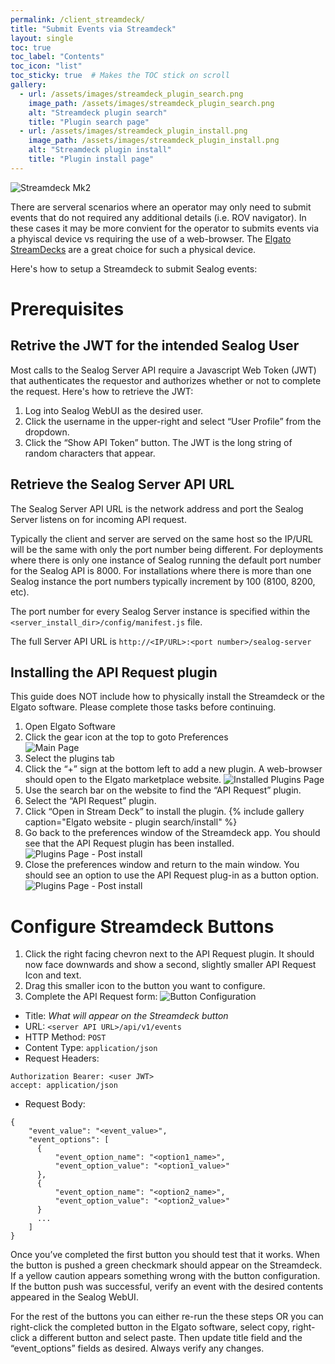 ```yaml
---
permalink: /client_streamdeck/
title: "Submit Events via Streamdeck"
layout: single
toc: true
toc_label: "Contents"
toc_icon: "list"
toc_sticky: true  # Makes the TOC stick on scroll
gallery:
  - url: /assets/images/streamdeck_plugin_search.png
    image_path: /assets/images/streamdeck_plugin_search.png
    alt: "Streamdeck plugin search"
    title: "Plugin search page"
  - url: /assets/images/streamdeck_plugin_install.png
    image_path: /assets/images/streamdeck_plugin_install.png
    alt: "Streamdeck plugin install"
    title: "Plugin install page"
---
```


![Streamdeck Mk2](../assets/images/streamdeck_hardware.png)

There are serveral scenarios where an operator may only need to submit events that do not required any additional details (i.e. ROV navigator). In these cases it may be more convient for the operator to submits events via a phyiscal device vs requiring the use of a web-browser. The [Elgato StreamDecks](https://www.elgato.com/us/en/p/stream-deck-mk2-black) are a great choice for such a physical device.

Here's how to setup a Streamdeck to submit Sealog events:

# Prerequisites

## Retrive the JWT for the intended Sealog User
Most calls to the Sealog Server API require a Javascript Web Token (JWT) that authenticates the requestor and authorizes whether or not to complete the request. Here's how to retrieve the JWT:
 1. Log into Sealog WebUI as the desired user.
 2. Click the username in the upper-right and select “User Profile” from the dropdown.
 3. Click the “Show API Token” button.  The JWT is the long string of random characters that appear.


## Retrieve the Sealog Server API URL
The Sealog Server API URL is the network address and port the Sealog Server listens on for incoming API request.

Typically the client and server are served on the same host so the IP/URL will be the same with only the port number being different. For deployments where there is only one instance of Sealog running the default port number for the Sealog API is 8000.  For installations where there is more than one Sealog instance the port numbers typically increment by 100 (8100, 8200, etc).

The port number for every Sealog Server instance is specified within the `<server_install_dir>/config/manifest.js` file.

The full Server API URL is `http://<IP/URL>:<port number>/sealog-server`

## Installing the API Request plugin
This guide does NOT include how to physically install the Streamdeck or the Elgato software.  Please complete those tasks before continuing.

 1. Open Elgato Software
 2. Click the gear icon at the top to goto Preferences     
 ![Main Page](../assets/images/streamdeck_main.png)
 3. Select the plugins tab
 4. Click the “+” sign at the bottom left to add a new plugin. A web-browser should open to the Elgato marketplace website.
 ![Installed Plugins Page](../assets/images/streamdeck_plugins.png)
 5. Use the search bar on the website to find the “API Request” plugin.
 6. Select the “API Request” plugin.
 7. Click “Open in Stream Deck” to install the plugin.
 {% include gallery caption="Elgato website - plugin search/install" %}
 8. Go back to the preferences window of the Streamdeck app. You should see that the API Request plugin has been installed.
 ![Plugins Page - Post install](../assets/images/streamdeck_plugins_post_install.png)
 9. Close the preferences window and return to the main window. You should see an option to use the API Request plug-in as a button option.
 ![Plugins Page - Post install](../assets/images/streamdeck_plugins_post_install.png)

# Configure Streamdeck Buttons
 1. Click the right facing chevron next to the API Request plugin.  It should now face downwards and show a second, slightly smaller API Request Icon and text.
 2. Drag this smaller icon to the button you want to configure.
 3. Complete the API Request form:
 ![Button Configuration](../assets/images/streamdeck_add_button.png)

- Title: *What will appear on the Streamdeck button*
- URL: `<server API URL>/api/v1/events`
- HTTP Method: `POST`
- Content Type: `application/json`
- Request Headers:
```
Authorization Bearer: <user JWT>
accept: application/json
```
- Request Body:
```
{
    "event_value": "<event_value>",
    "event_options": [
      {
          "event_option_name": "<option1_name>",
          "event_option_value": "<option1_value>"
      },
      {
          "event_option_name": "<option2_name>",
          "event_option_value": "<option2_value>"
      }
  	  ...
    ]
}
```

Once you’ve completed the first button you should test that it works. When the button is pushed a green checkmark should appear on the Streamdeck. If a yellow caution appears something wrong with the button configuration. If the button push was successful, verify an event with the desired contents appeared in the Sealog WebUI.

For the rest of the buttons you can either re-run the these steps OR you can right-click the completed button in the Elgato software, select copy, right-click a different button and select paste. Then update title field and the “event_options” fields as desired.  Always verify any changes.